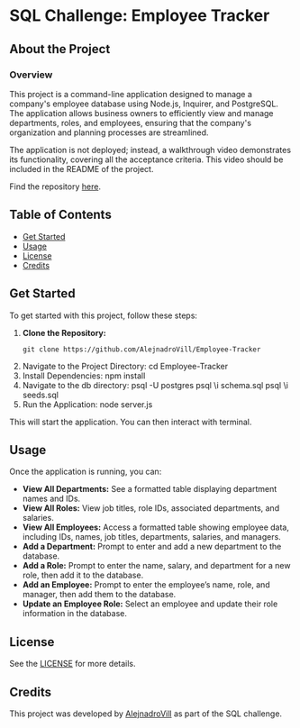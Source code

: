 # **SQL Challenge: Employee Tracker**

## **About the Project**

### **Overview**

This project is a command-line application designed to manage a company's employee database using Node.js, Inquirer, and PostgreSQL. The application allows business owners to efficiently view and manage departments, roles, and employees, ensuring that the company's organization and planning processes are streamlined.

The application is not deployed; instead, a walkthrough video demonstrates its functionality, covering all the acceptance criteria. This video should be included in the README of the project.

Find the repository [here](https://github.com/AlejnadroVill/Employee-Tracker).

## **Table of Contents**

- [Get Started](#get-started)
- [Usage](#usage)
- [License](#license)
- [Credits](#credits)

## **Get Started**

To get started with this project, follow these steps:

1. **Clone the Repository:**
   ```
   git clone https://github.com/AlejnadroVill/Employee-Tracker
   ```
2. Navigate to the Project Directory:
   cd Employee-Tracker
3. Install Dependencies:
   npm install
4. Navigate to the db directory:
   psql -U postgres
   psql \i schema.sql
   psql \i seeds.sql
5. Run the Application:
   node server.js

This will start the application. You can then interact with terminal.

## **Usage**

Once the application is running, you can:

- **View All Departments:** See a formatted table displaying department names and IDs.
- **View All Roles:** View job titles, role IDs, associated departments, and salaries.
- **View All Employees:** Access a formatted table showing employee data, including IDs, names, job titles, departments, salaries, and managers.
- **Add a Department:** Prompt to enter and add a new department to the database.
- **Add a Role:** Prompt to enter the name, salary, and department for a new role, then add it to the database.
- **Add an Employee:** Prompt to enter the employee’s name, role, and manager, then add them to the database.
- **Update an Employee Role:** Select an employee and update their role information in the database.

## **License**

See the [LICENSE](https://github.com/AlejnadroVill/SQL-Challenge-Employee-Tracker/blob/main/LICENSE) for more details.

## **Credits**

This project was developed by [AlejnadroVill](https://github.com/AlejnadroVill) as part of the SQL challenge.
